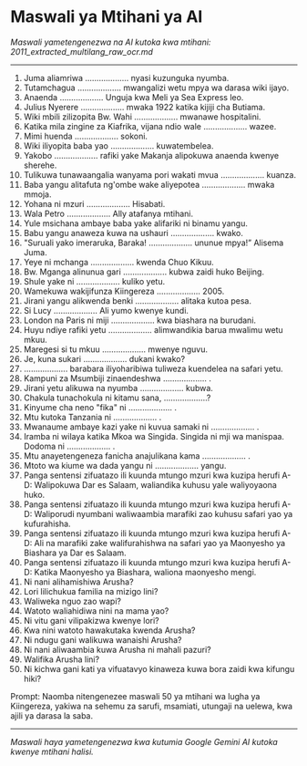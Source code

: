 # Maswali ya Mtihani ya AI
*Maswali yametengenezwa na AI kutoka kwa mtihani: 2011_extracted_multilang_raw_ocr.md*

---

1.  Juma aliamriwa  ................... nyasi kuzunguka nyumba.
2.  Tutamchagua  ...................  mwangalizi wetu mpya wa darasa wiki ijayo.
3.  Anaenda ................... Unguja kwa Meli ya Sea Express leo.
4.  Julius Nyerere ................... mwaka 1922 katika kijiji cha Butiama.
5.  Wiki mbili zilizopita Bw. Wahi ................... mwanawe hospitalini.
6.  Katika mila zingine za Kiafrika, vijana ndio wale ................... wazee.
7.  Mimi huenda ................... sokoni.
8.  Wiki iliyopita baba yao ................... kuwatembelea.
9.  Yakobo ................... rafiki yake Makanja alipokuwa anaenda kwenye sherehe.
10. Tulikuwa tunawaangalia wanyama pori wakati mvua ................... kuanza.
11. Baba yangu alitafuta ng'ombe wake aliyepotea ................... mwaka mmoja.
12. Yohana ni mzuri ................... Hisabati.
13. Wala Petro ................... Ally atafanya mtihani.
14. Yule msichana ambaye baba yake alifariki ni binamu yangu.
15. Babu yangu anaweza kuwa na ushauri ................... kwako.
16. "Suruali yako imeraruka, Baraka! ................... ununue mpya!” Alisema Juma.
17. Yeye ni mchanga ................... kwenda Chuo Kikuu.
18. Bw. Mganga alinunua gari ................... kubwa zaidi huko Beijing.
19. Shule yake ni ................... kuliko yetu.
20. Wamekuwa wakijifunza Kiingereza ................... 2005.
21. Jirani yangu alikwenda benki ................... alitaka kutoa pesa.
22. Si Lucy ................... Ali yumo kwenye kundi.
23. London na Paris ni miji ................... kwa biashara na burudani.
24. Huyu ndiye rafiki yetu ................... alimwandikia barua mwalimu wetu mkuu.
25. Maregesi si tu mkuu ................... mwenye nguvu.
26. Je, kuna sukari ................... dukani kwako?
27. ................... barabara iliyoharibiwa tuliweza kuendelea na safari yetu.
28. Kampuni za Msumbiji zinaendeshwa ................... .
29. Jirani yetu alikuwa na nyumba ................... kubwa.
30. Chakula tunachokula ni kitamu sana, ...................?
31. Kinyume cha neno "fika" ni ................... .
32. Mtu kutoka Tanzania ni ................... .
33. Mwanaume ambaye kazi yake ni kuvua samaki ni ................... .
34. Iramba ni wilaya katika Mkoa wa Singida. Singida ni mji wa manispaa. Dodoma ni ................... .
35. Mtu anayetengeneza fanicha anajulikana kama ................... .
36. Mtoto wa kiume wa dada yangu ni ................... yangu.
37. Panga sentensi zifuatazo ili kuunda mtungo mzuri kwa kuzipa herufi A-D: Walipokuwa Dar es Salaam, waliandika kuhusu yale waliyoyaona huko.
38. Panga sentensi zifuatazo ili kuunda mtungo mzuri kwa kuzipa herufi A-D: Waliporudi nyumbani waliwaambia marafiki zao kuhusu safari yao ya kufurahisha.
39. Panga sentensi zifuatazo ili kuunda mtungo mzuri kwa kuzipa herufi A-D: Ali na marafiki zake walifurahishwa na safari yao ya Maonyesho ya Biashara ya Dar es Salaam.
40. Panga sentensi zifuatazo ili kuunda mtungo mzuri kwa kuzipa herufi A-D: Katika Maonyesho ya Biashara, waliona maonyesho mengi.
41. Ni nani alihamishiwa Arusha?
42. Lori lilichukua familia na mizigo lini?
43. Waliweka nguo zao wapi?
44. Watoto waliahidiwa nini na mama yao?
45. Ni vitu gani vilipakizwa kwenye lori?
46. Kwa nini watoto hawakutaka kwenda Arusha?
47. Ni ndugu gani walikuwa wanaishi Arusha?
48. Ni nani aliwaambia kuwa Arusha ni mahali pazuri?
49. Walifika Arusha lini?
50. Ni kichwa gani kati ya vifuatavyo kinaweza kuwa bora zaidi kwa kifungu hiki?

Prompt: Naomba nitengenezee maswali 50 ya mtihani wa lugha ya Kiingereza, yakiwa na sehemu za sarufi, msamiati, utungaji na uelewa, kwa ajili ya darasa la saba.

---
*Maswali haya yametengenezwa kwa kutumia Google Gemini AI kutoka kwenye mtihani halisi.*
